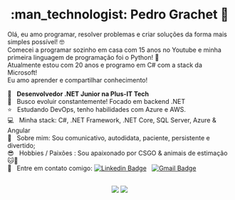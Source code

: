 <h1 align="center"> :man_technologist: Pedro Grachet 🚀</h1>
 
Olá, eu amo programar, resolver problemas e criar soluções da forma mais simples possível! 🤓
<br/> Comecei a programar sozinho em casa com 15 anos no Youtube e minha primeira linguagem de programação foi o Python! 🐍
<br/> Atualmente estou com 20 anos e programo em C# com a stack da Microsoft!
<br/> Eu amo aprender e compartilhar conhecimento!

 :rocket:  &nbsp; **Desenvolvedor .NET Junior na Plus-IT Tech**
 <br/> :purple_heart: &nbsp; Busco evoluir constantemente! Focado em backend .NET
 <br/> :star: &nbsp; Estudando DevOps, tenho habilidades com Azure e AWS.
 <br/> :computer: &nbsp; Minha stack: C#, .NET Framework, .NET Core, SQL Server, Azure & Angular
 <br/> 💬  &nbsp; Sobre mim: Sou comunicativo, autodidata, paciente, persistente e divertido; 
 <br/> :sunglasses: &nbsp; Hobbies / Paixões : Sou apaixonado por CSGO & animais de estimação 🐱🐶
 <br/> :email: &nbsp; Entre em contato comigo: [![Linkedin Badge](https://img.shields.io/badge/-PedroGrachet-blue?style=flat-square&logo=Linkedin&logoColor=white&link=https://www.linkedin.com/in/pedrograchet/)](https://www.linkedin.com/in/pedrograchet/) 
&nbsp;
[![Gmail Badge](https://img.shields.io/badge/-pedro.grachet@gmail.com-c14438?style=flat-square&logo=Gmail&logoColor=white&link=mailto:pedro.grachet@gmail.com)](mailto:pedro.grachet@gmail.com)

<br/>

<div align="center">
  <img src="https://github-readme-stats.vercel.app/api?username=grachetp&show_icons=true&theme=midnight-purple"/>
  <img align="top"src="https://github-readme-stats.vercel.app/api/top-langs/?username=grachetp&layout=compact&hide=shell&theme=midnight-purple"/>
</div>


